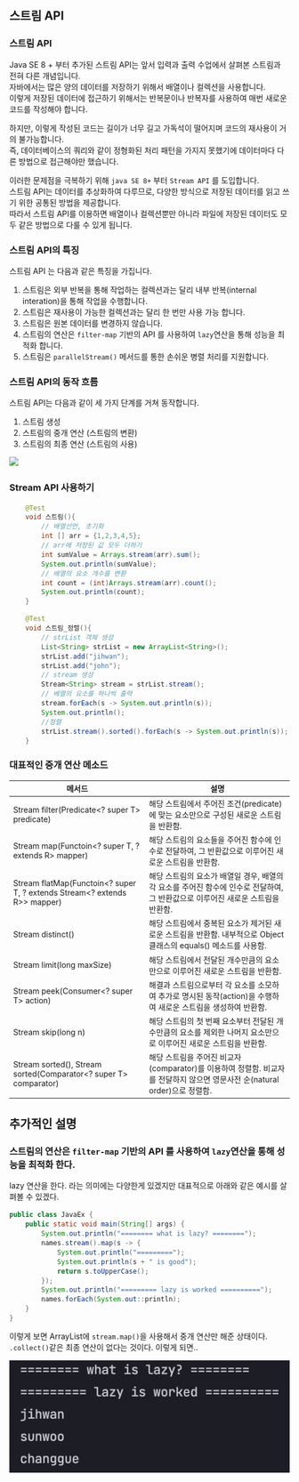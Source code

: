## 스트림 API

### 스트림 API
Java SE 8 + 부터 추가된 스트림 API는 앞서 입력과 출력 수업에서 살펴본 스트림과 전혀 다른 개념입니다.  
자바에서는 많은 양의 데이터를 저장하기 위해서 배열이나 컬렉션을 사용합니다.  
이렇게 저장된 데이터에 접근하기 위해서는 반복문이나 반복자를 사용하여 매번 새로운 코드를 작성해야 합니다.  

하지만, 이렇게 작성된 코드는 길이가 너무 길고 가독석이 떨어지며 코드의 재사용이 거의 불가능합니다.  
즉, 데이터베이스의 쿼리와 같이 정형화된 처리 패턴을 가지지 못했기에 데이터마다 다른 방법으로 접근해야만 했습니다.  

이러한 문제점을 극복하기 위해 `java SE 8+` 부터 `Stream API` 를 도입합니다.  
스트림 API는 데이터를 추상화하여 다루므로, 다양한 방식으로 저장된 데이터를 읽고 쓰기 위한 공통된 방법을 제공합니다.  
따라서 스트림 API를 이용하면 배열이나 컬렉션뿐만 아니라 파일에 저장된 데이터도 모두 같은 방법으로 다룰 수 있게 됩니다.  

### 스트림 API의 특징
스트림 API 는 다음과 같은 특징을 가집니다.
1. 스트림은 외부 반복을 통해 작업하는 컬렉션과는 달리 내부 반복(internal interation)을 통해 작업을 수행합니다.
2. 스트림은 재사용이 가능한 컬렉션과는 달리 한 번만 사용 가능 합니다.
3. 스트림은 원본 데이터를 변경하지 않습니다.
4. 스트림의 연산은 `filter-map` 기반의 API 를 사용하여 `lazy`연산을 통해 성능을 최적화 합니다.
5. 스트림은 `parallelStream()` 메서드를 통한 손쉬운 병렬 처리를 지원합니다.


### 스트림 API의 동작 흐름
스트림 API는 다음과 같이 세 가지 단계를 거쳐 동작합니다.
1. 스트림 생성
2. 스트림의 중개 연산 (스트림의 변환)
3. 스트림의 최종 연산 (스트림의 사용)

<img src="../../img/stream-동작방식.png">

### Stream API 사용하기
```java
    @Test
    void 스트림(){
        // 배열선언, 초기화
        int [] arr = {1,2,3,4,5};
        // arr에 저장된 값 모두 더하기
        int sumValue = Arrays.stream(arr).sum();
        System.out.println(sumValue);
        // 배열의 요소 개수를 변환
        int count = (int)Arrays.stream(arr).count();
        System.out.println(count);
    }
```
```java
    @Test
    void 스트림_정렬(){
        // strList 객체 생성
        List<String> strList = new ArrayList<String>();
        strList.add("jihwan");
        strList.add("john");
        // stream 생성
        Stream<String> stream = strList.stream();
        // 베열의 요소를 하나씩 출력
        stream.forEach(s -> System.out.println(s));
        System.out.println();
        //정렬
        strList.stream().sorted().forEach(s -> System.out.println(s));
    }
```

### 대표적인 중개 연산 메소드
| 메서드 | 설명 | 
|------|------|
| Stream<T> filter(Predicate<? super T> predicate) | 해당 스트림에서 주어진 조건(predicate)에 맞는 요소만으로 구성된 새로운 스트림을 반환함.  |
| <R> Stream<R> map(Functoin<? super T, ? extends R> mapper) | 	해당 스트림의 요소들을 주어진 함수에 인수로 전달하여, 그 반환값으로 이루어진 새로운 스트림을 반환함.  |
|  <R> Stream<R> flatMap(Functoin<? super T, ? extends Stream<? extends R>> mapper) | 해당 스트림의 요소가 배열일 경우, 배열의 각 요소를 주어진 함수에 인수로 전달하여, 그 반환값으로 이루어진 새로운 스트림을 반환함.  |
| Stream<T> distinct() | 해당 스트림에서 중복된 요소가 제거된 새로운 스트림을 반환함. 내부적으로 Object 클래스의 equals() 메소드를 사용함. |
| Stream<T> limit(long maxSize)	| 해당 스트림에서 전달된 개수만큼의 요소만으로 이루어진 새로운 스트림을 반환함. |
|Stream<T> peek(Consumer<? super T> action)| 해결과 스트림으로부터 각 요소를 소모하여 추가로 명시된 동작(action)을 수행하여 새로운 스트림을 생성하여 반환함. |
|Stream<T> skip(long n)| 해당 스트림의 첫 번째 요소부터 전달된 개수만큼의 요소를 제외한 나머지 요소만으로 이루어진 새로운 스트림을 반환함. |
|Stream<T> sorted(), Stream<T> sorted(Comparator<? super T> comparator)| 해당 스트림을 주어진 비교자(comparator)를 이용하여 정렬함. 비교자를 전달하지 않으면 영문사전 순(natural order)으로 정렬함. |


## 추가적인 설명

### 스트림의 연산은 `filter-map` 기반의 API 를 사용하여 `lazy`연산을 통해 성능을 최적화 한다.

lazy 연산을 한다. 라는 의미에는 다양한게 있겠지만 대표적으로 아래와 같은 예시를 살펴볼 수 있겠다.

```java
public class JavaEx {
    public static void main(String[] args) {
        System.out.println("======== what is lazy? ========");
        names.stream().map(s -> {
            System.out.println("=========");
            System.out.println(s + " is good");
            return s.toUpperCase();
        });
        System.out.println("========= lazy is worked ==========");
        names.forEach(System.out::println);
    }
}

```

이렇게 보면 ArrayList에 `stream.map()`을 사용해서 중개 연산만 해준 상태이다. `.collect()`같은 최종 연산이 없다는 것이다. 이렇게 되면..  

<img src="../../img/stream-lazy.png">
